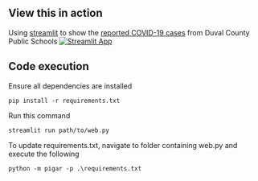 ## View this in action

Using [streamlit](https://streamlit.io) to show the [reported COVID-19 cases](https://c19sitdash.azurewebsites.net/) from Duval County Public Schools [![Streamlit App](https://static.streamlit.io/badges/streamlit_badge_black_white.svg)](https://share.streamlit.io/acedanger/streamlit-dcps-covid/main/web.py)

## Code execution

Ensure all dependencies are installed

```console
pip install -r requirements.txt
```

Run this command

```console
streamlit run path/to/web.py
```

To update requirements.txt, navigate to folder containing web.py and execute the following

```console
python -m pigar -p .\requirements.txt
```
